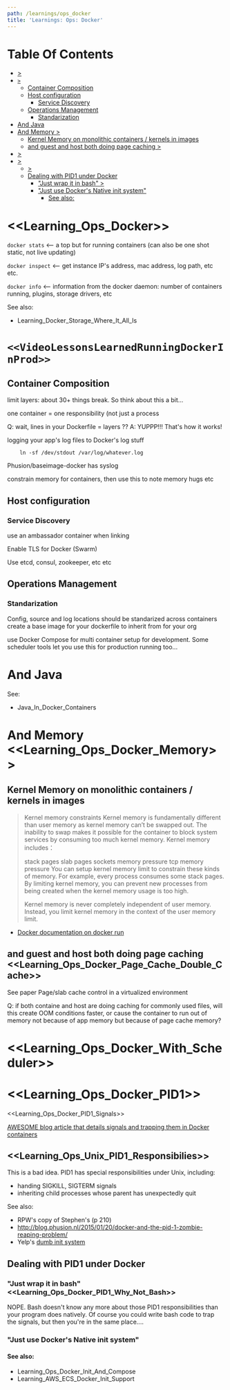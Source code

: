 ```yaml
---
path: /learnings/ops_docker
title: 'Learnings: Ops: Docker'
---
```

# Table Of Contents

<!-- toc -->

- [>](#)
- [`>`](#)
  * [Container Composition](#container-composition)
  * [Host configuration](#host-configuration)
    + [Service Discovery](#service-discovery)
  * [Operations Management](#operations-management)
    + [Standarization](#standarization)
- [And Java](#and-java)
- [And Memory >](#and-memory-)
  * [Kernel Memory on monolithic containers / kernels in images](#kernel-memory-on-monolithic-containers--kernels-in-images)
  * [and guest and host both doing page caching >](#and-guest-and-host-both-doing-page-caching-)
- [>](#)
- [>](#)
  * [>](#)
  * [Dealing with PID1 under Docker](#dealing-with-pid1-under-docker)
    + ["Just wrap it in bash" >](#just-wrap-it-in-bash-)
    + ["Just use Docker's Native init system"](#just-use-dockers-native-init-system)
      - [See also:](#see-also)

<!-- tocstop -->

# <<Learning_Ops_Docker>>

`docker stats` <-- a top but for running containers (can also be one shot static, not live updating)

`docker inspect` <-- get instance IP's address, mac address, log path, etc etc.

`docker info` <-- information from the docker daemon: number of containers running, plugins, storage drivers, etc

See also:

  * Learning_Docker_Storage_Where_It_All_Is

`<<VideoLessonsLearnedRunningDockerInProd>>`
================================

Container Composition
----------------

limit layers: about 30+ things break. So think about this a bit...

one container = one responsibility
(not just a process

Q: wait, lines in your Dockerfile = layers ??
A: YUPPP!!! That's how it works!

logging your app's log files to Docker's log stuff

		ln -sf /dev/stdout /var/log/whatever.log

Phusion/baseimage-docker has syslog

constrain memory for containers, then use this to note memory hugs etc


Host configuration
-----------------
### Service Discovery

use an ambassador container when linking

Enable TLS for Docker (Swarm)

Use etcd, consul, zookeeper, etc etc


Operations Management
----------------------
### Standarization

Config, source and log locations should be standarized across containers
create a base image for your dockerfile to inherit from for your org

use Docker Compose for multi container setup for development. Some scheduler tools let you use this for production running too...

And Java
====================

See:

  * Java_In_Docker_Containers

# And Memory <<Learning_Ops_Docker_Memory>>

## Kernel Memory on monolithic containers / kernels in images

> Kernel memory constraints
> Kernel memory is fundamentally different than user memory as kernel memory can’t be swapped out. The inability to swap makes it possible for the container to block system services by consuming too much kernel memory. Kernel memory includes：
>
> stack pages
> slab pages
> sockets memory pressure
> tcp memory pressure
> You can setup kernel memory limit to constrain these kinds of memory. For example, every process consumes some stack pages. By limiting kernel memory, you can prevent new processes from being created when the kernel memory usage is too high.
>
> Kernel memory is never completely independent of user memory. Instead, you limit kernel memory in the context of the user memory limit.

- [Docker documentation on docker run](https://docs.docker.com/engine/reference/run/#kernel-memory-constraints)

## and guest and host both doing page caching <<Learning_Ops_Docker_Page_Cache_Double_Cache>>

See paper Page/slab cache control in a virtualized environment

Q: if both containe and host are doing caching for commonly used files, will this create OOM conditions faster, or cause the container to run out of memory not because of app memory but because of page cache memory?


# <<Learning_Ops_Docker_With_Scheduler>>


# <<Learning_Ops_Docker_PID1>>

<<Learning_Ops_Docker_PID1_Signals>>

[AWESOME blog article that details signals and trapping them in Docker containers](https://medium.com/@gchudnov/trapping-signals-in-docker-containers-7a57fdda7d86)



## <<Learning_Ops_Unix_PID1_Responsibilies>>

This is a bad idea. PID1 has special responsibilities under Unix, including:

  * handing SIGKILL, SIGTERM signals
  * inheriting child processes whose parent has unexpectedly quit

See also:

  * RPW's copy of Stephen's (p 210)
  * http://blog.phusion.nl/2015/01/20/docker-and-the-pid-1-zombie-reaping-problem/
  * Yelp's [dumb init system](https://engineeringblog.yelp.com/2016/01/dumb-init-an-init-for-docker.html)

## Dealing with PID1 under Docker

### "Just wrap it in bash" <<Learning_Ops_Docker_PID1_Why_Not_Bash>>

NOPE. Bash doesn't know any more about those PID1 responsibilities than your program does natively. Of course you could write bash code to trap the signals, but then you're in the same place....

### "Just use Docker's Native init system"

#### See also:

  * Learning_Ops_Docker_Init_And_Compose
  * Learning_AWS_ECS_Docker_Init_Support



